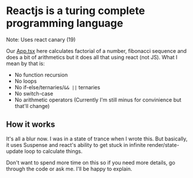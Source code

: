 # Reactjs is a turing complete programming language

Note: Uses react canary (19)

Our [App.tsx](./src/App.tsx) here calculates factorial of a number, fibonacci sequence and does a bit of arithmetics but it does all that using react (not JS). What I mean by that is:
- No function recursion
- No loops
- No if-else/ternaries/`&& ||` ternaries
- No switch-case
- No arithmetic operators (Currently I'm still minus for convinience but that'll change)

## How it works

It's all a blur now. I was in a state of trance when I wrote this. But basically, it uses Suspense and react's ability to get stuck in infinite render/state-update loop to calculate things.

Don't want to spend more time on this so if you need more details, go through the code or ask me. I'll be happy to explain.

